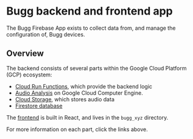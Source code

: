 # Bugg backend and frontend app

The Bugg Firebase App exists to collect data from, and manage the configuration of, Bugg devices.

## Overview

The backend consists of several parts within the Google Cloud Platform (GCP) ecosystem:

* [Cloud Run Functions](runfunctions.md), which provide the backend logic
* [Audio Analysis](analysis.md) on Google Cloud Computer Engine.
* [Cloud Storage](storage.md), which stores audio data
* [Firestore database](firestore.md)

The [frontend](frontend.md) is built in React, and lives in the `bugg_xyz` directory.

For more information on each part, click the links above.
